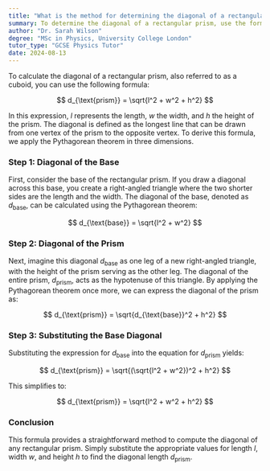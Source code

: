 ```yaml
---
title: "What is the method for determining the diagonal of a rectangular prism?"
summary: To determine the diagonal of a rectangular prism, use the formula; $ \sqrt{l^2 + w^2 + h^2} $.
author: "Dr. Sarah Wilson"
degree: "MSc in Physics, University College London"
tutor_type: "GCSE Physics Tutor"
date: 2024-08-13
---
```


To calculate the diagonal of a rectangular prism, also referred to as a cuboid, you can use the following formula:

$$
d_{\text{prism}} = \sqrt{l^2 + w^2 + h^2}
$$

In this expression, $l$ represents the length, $w$ the width, and $h$ the height of the prism. The diagonal is defined as the longest line that can be drawn from one vertex of the prism to the opposite vertex. To derive this formula, we apply the Pythagorean theorem in three dimensions.

### Step 1: Diagonal of the Base

First, consider the base of the rectangular prism. If you draw a diagonal across this base, you create a right-angled triangle where the two shorter sides are the length and the width. The diagonal of the base, denoted as $d_{\text{base}}$, can be calculated using the Pythagorean theorem:

$$
d_{\text{base}} = \sqrt{l^2 + w^2}
$$

### Step 2: Diagonal of the Prism

Next, imagine this diagonal $d_{\text{base}}$ as one leg of a new right-angled triangle, with the height of the prism serving as the other leg. The diagonal of the entire prism, $d_{\text{prism}}$, acts as the hypotenuse of this triangle. By applying the Pythagorean theorem once more, we can express the diagonal of the prism as:

$$
d_{\text{prism}} = \sqrt{d_{\text{base}}^2 + h^2}
$$

### Step 3: Substituting the Base Diagonal

Substituting the expression for $d_{\text{base}}$ into the equation for $d_{\text{prism}}$ yields:

$$
d_{\text{prism}} = \sqrt{(\sqrt{l^2 + w^2})^2 + h^2}
$$

This simplifies to:

$$
d_{\text{prism}} = \sqrt{l^2 + w^2 + h^2}
$$

### Conclusion

This formula provides a straightforward method to compute the diagonal of any rectangular prism. Simply substitute the appropriate values for length $l$, width $w$, and height $h$ to find the diagonal length $d_{\text{prism}}$.
    